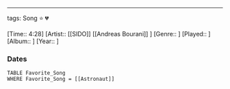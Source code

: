 ---
tags: Song ⭐ 💔

[Time:: 4:28]
[Artist:: [[SIDO]] [[Andreas Bourani]] ]
[Genre:: ]
[Played:: ]
[Album:: ]
[Year:: ]
### Dates
````dataview
TABLE Favorite_Song
WHERE Favorite_Song = [[Astronaut]]
````